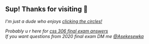 <h2> Sup! Thanks for visiting 👋</h2>
<p><em>I'm just a dude who enjoys <a href="https://osu.ppy.sh/">clicking the circles!</a>


Probably u r here for [css 306 final exam answers](https://github.com/Asekeeewka/css306/)<br/>
If you want questions from 2020 final exam DM me [@Asekesewka](https://t.me/Asekesewka)

